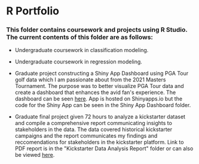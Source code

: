 # R Portfolio

### This folder contains coursework and projects using R Studio. The current contents of this folder are as follows:

- Undergraduate coursework in classification modeling.

- Undergraduate coursework in regression modeling.

- Graduate project constructing a Shiny App Dashboard using PGA Tour golf data which I am passionate about from the 2021 Masters Tournament. The purpose was to better visualize PGA Tour data and create a dashboard that enhances the avid fan's experience. The dashboard can be seen [here](https://aweirth.shinyapps.io/shiny_masters/). App is hosted on Shinyapps.io but the code for the Shiny App can be seen in the Shiny App Dashboard folder.

- Graduate final project given 72 hours to analyze a kickstarter dataset and compile a comprehensive report communicating insights to stakeholders in the data. The data covered historical kickstarter campaigns and the report communicates my findings and reccomendations for stakeholders in the kickstarter platform. Link to PDF report is in the "Kickstarter Data Analysis Report" folder or can also be viewed [here](https://drive.google.com/file/d/165BUPHQxiadvfNl5dlZyS8Q99O7uhhP6/view?usp=sharing).

